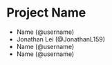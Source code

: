 # Project Name
- Name (@username)
- Jonathan Lei (@JonathanL159)
- Name (@username)
- Name (@username)
